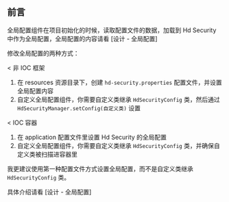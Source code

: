 
## 前言

全局配置组件在项目初始化的时候，读取配置文件的数据，加载到 Hd Security 中作为全局配置，全局配置的内容请看 [设计 - 全局配置]

修改全局配置的两种方式：

< 非 IOC 框架

1. 在 resources 资源目录下，创建 `hd-security.properties` 配置文件，并设置全局配置内容
2. 自定义全局配置组件，你需要自定义类继承 `HdSecurityConfig` 类，然后通过 `HdSecurityManager.setConfig(自定义类)` 设置

< IOC 容器

1. 在 application 配置文件里设置 Hd Security 的全局配置
2. 自定义全局配置组件，你需要自定义类继承 `HdSecurityConfig` 类，并确保自定义类被扫描进容器里

我更建议使用第一种配置文件方式设置全局配置，而不是自定义类继承 `HdSecurityConfig` 类。

具体介绍请看 [设计 - 全局配置]